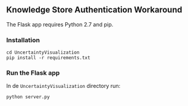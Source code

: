 ## Knowledge Store Authentication Workaround

The Flask app requires Python 2.7 and pip.

### Installation

    cd UncertaintyVisualization
    pip install -r requirements.txt

### Run the Flask app

In de `UncertaintyVisualization` directory run:

    python server.py
